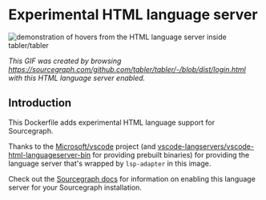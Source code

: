 # Experimental HTML language server 

![demonstration of hovers from the HTML language server inside tabler/tabler](https://cl.ly/1W2a1u2n3H0N/Screen%20Recording%202018-05-07%20at%2005.23%20PM.gif)

*This GIF was created by browsing https://sourcegraph.com/github.com/tabler/tabler/-/blob/dist/login.html with this HTML language server enabled.*

## Introduction

This Dockerfile adds experimental HTML language support for Sourcegraph. 

Thanks to the [Microsoft/vscode](https://github.com/Microsoft/vscode/) project (and [vscode-langservers/vscode-html-languageserver-bin](https://github.com/vscode-langservers/vscode-html-languageserver-bin) for providing prebuilt binaries) for providing the language server that's wrapped by `lsp-adapter` in this image.

Check out the [Sourcegraph docs](http://about.sourcegraph.com/docs/code-intelligence/preview-languages) for information on enabling this language server for your Sourcegraph installation.
